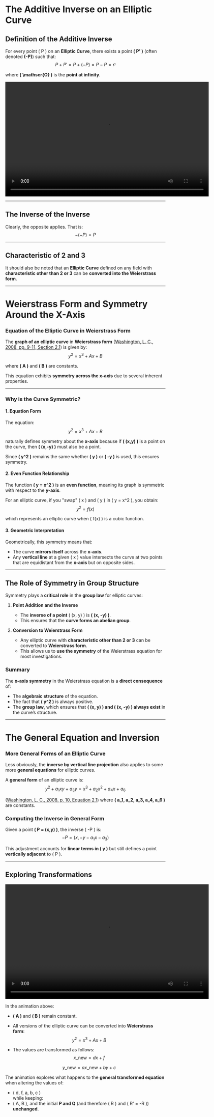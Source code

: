 # The Additive Inverse on an Elliptic Curve

## **Definition of the Additive Inverse**

For every point \( P \) on an **Elliptic Curve**, there exists a point **\( P' \)** (often denoted **\(-P\)**) such that:
$$ P + P' = P + (-P) = P - P = \mathscr{O} $$

where **\( \mathscr{O} \)** is the **point at infinity**.

<div style="text-align: center;">
  <video width="640" height="360" controls>
    <source src="vid/additive-inverse.mp4" type="video/mp4">
    Your browser does not support the video tag.
  </video>
</div>

---

## **The Inverse of the Inverse**

Clearly, the opposite applies. That is:
$$ -(-P) = P $$

---

## **Characteristic of 2 and 3**

It should also be noted that an **Elliptic Curve** defined on any field with **characteristic other than 2 or 3** can be **converted into the Weierstrass form**.

---

# **Weierstrass Form and Symmetry Around the X-Axis**

### **Equation of the Elliptic Curve in Weierstrass Form**

The **graph of an elliptic curve** in **Weierstrass form** ([Washington, L. C., 2008, pp. 9-11, Section 2.1](acknowledgements-bibliography.md)) is given by:
$$ y^2 = x^3 + Ax + B $$

where **\( A \)** and **\( B \)** are constants.

This equation exhibits **symmetry across the x-axis** due to several inherent properties.

---

### **Why is the Curve Symmetric?**

#### **1. Equation Form**

The equation:
$$ y^2 = x^3 + Ax + B $$

naturally defines symmetry about the **x-axis** because if **\( (x,y) \)** is a point on the curve, then **\( (x,-y) \)** must also be a point.

Since **\( y^2 \)** remains the same whether **\( y \)** or **\( -y \)** is used, this ensures symmetry.

#### **2. Even Function Relationship**

The function **\( y = x^2 \)** is an **even function**, meaning its graph is symmetric with respect to the **y-axis**.

For an elliptic curve, if you "swap" \( x \) and \( y \) in \( y = x^2 \), you obtain:
$$ y^2 = f(x) $$

which represents an elliptic curve when \( f(x) \) is a cubic function.

#### **3. Geometric Interpretation**

Geometrically, this symmetry means that:

- The curve **mirrors itself** across the **x-axis**.
- Any **vertical line** at a given \( x \) value intersects the curve at two points that are equidistant from the **x-axis** but on opposite sides.

---

## **The Role of Symmetry in Group Structure**

Symmetry plays a **critical role** in the **group law** for elliptic curves:

1. **Point Addition and the Inverse**

   - The **inverse of a point** \( (x, y) \) is **\( (x, -y) \)**.
   - This ensures that the **curve forms an abelian group**.

2. **Conversion to Weierstrass Form**
   - Any elliptic curve with **characteristic other than 2 or 3** can be converted to **Weierstrass form**.
   - This allows us to **use the symmetry** of the Weierstrass equation for most investigations.

### **Summary**

The **x-axis symmetry** in the Weierstrass equation is a **direct consequence** of:

- The **algebraic structure** of the equation.
- The fact that **\( y^2 \)** is always positive.
- The **group law**, which ensures that **\( (x, y) \) and \( (x, -y) \) always exist** in the curve’s structure.

---

# **The General Equation and Inversion**

### **More General Forms of an Elliptic Curve**

Less obviously, the **inverse by vertical line projection** also applies to some more **general equations** for elliptic curves.

A **general form** of an elliptic curve is:
$$ y^2 + a_1xy + a_3y = x^3 + a_2x^2 + a_4x + a_6 $$

([Washington, L. C., 2008, p. 10, Equation 2.1](acknowledgements-bibliography.md)) where **\( a_1, a_2, a_3, a_4, a_6 \)** are constants.

### **Computing the Inverse in General Form**

Given a point **\( P = (x,y) \)**, the inverse \( -P \) is:
$$ -P = (x, -y - a_1x - a_3) $$

This adjustment accounts for **linear terms in \( y \)** but still defines a point **vertically adjacent** to \( P \).

---

## **Exploring Transformations**

<div style="text-align: center;">
  <video width="640" height="360" controls>
    <source src="vid/general-equations.mp4" type="video/mp4">
    Your browser does not support the video tag.
  </video>
</div>

In the animation above:

- **\( A \)** and **\( B \)** remain constant.
- All versions of the elliptic curve can be converted into **Weierstrass form**:
  $$ y^2 = x^3 + Ax + B $$

- The values are transformed as follows:
  $$ x\_{\text{new}} = dx + f $$

  $$ y\_{\text{new}} = ax\_{\text{new}} + by + c $$

The animation explores what happens to the **general transformed equation** when altering the values of:

- \( d, f, a, b, c \)  
  while keeping:
- \( A, B \), and the initial **P and Q** (and therefore \( R \) and \( R' = -R \)) **unchanged**.
